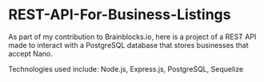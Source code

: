 # REST-API-For-Business-Listings
As part of my contribution to Brainblocks.io, here is a project of a REST API made to interact with a PostgreSQL database that stores businesses that accept Nano. 

Technologies used include: Node.js, Express.js, PostgreSQL, Sequelize
